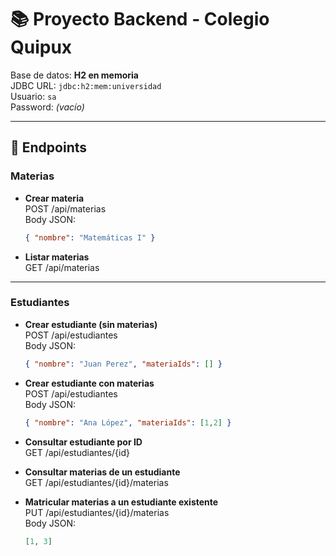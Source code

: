 # 📚 Proyecto Backend - Colegio Quipux

Base de datos: **H2 en memoria**  
JDBC URL: `jdbc:h2:mem:universidad`  
Usuario: `sa`  
Password: *(vacío)*

---

## 🚀 Endpoints

### Materias

- **Crear materia**  
  POST /api/materias  
  Body JSON:  
  ```json
  { "nombre": "Matemáticas I" }
  ```

- **Listar materias**  
  GET /api/materias  

---

### Estudiantes

- **Crear estudiante (sin materias)**  
  POST /api/estudiantes  
  Body JSON:  
  ```json
  { "nombre": "Juan Perez", "materiaIds": [] }
  ```

- **Crear estudiante con materias**  
  POST /api/estudiantes  
  Body JSON:  
  ```json
  { "nombre": "Ana López", "materiaIds": [1,2] }
  ```

- **Consultar estudiante por ID**  
  GET /api/estudiantes/{id}  

- **Consultar materias de un estudiante**  
  GET /api/estudiantes/{id}/materias  

- **Matricular materias a un estudiante existente**  
  PUT /api/estudiantes/{id}/materias  
  Body JSON:  
  ```json
  [1, 3]
  ```

